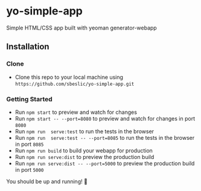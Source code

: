# yo-simple-app


Simple HTML/CSS app built with yeoman generator-webapp

## Installation

### Clone

- Clone this repo to your local machine using `https://github.com/sbeslic/yo-simple-app.git`

### Getting Started

- Run `npm start` to preview and watch for changes
- Run `npm start -- --port=8080` to preview and watch for changes in port `8080`
- Run `npm run  serve:test` to run the tests in the browser
- Run `npm run  serve:test -- --port=8085` to run the tests in the browser in port `8085`
- Run `npm run build` to build your webapp for production
- Run `npm run serve:dist` to preview the production build
- Run `npm run serve:dist -- --port=5000` to preview the production build in port `5000`

You should be up and running! :rocket: